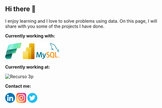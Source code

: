 ## Hi there 👋
 I enjoy learning and I love to solve problems using data. On this page, I will share with you some of the projects I have done.

**Currently working with:**

[![Fabric_final_x53](png/Fabric_final_x53.png)](https://www.microsoft.com/es-es/microsoft-fabric)
[![Power-BI(p)](png/Power-BI_(p).png)](https://www.microsoft.com/es-es/power-platform/products/power-bi)
[![logo-mysql-170x115](png/logo-mysql-170x115p.png)](https://www.mysql.com/)


**Currently working at:**

![Recurso 3p](https://github.com/user-attachments/assets/a3fc8de2-c6ca-423b-bd70-39d85a397adc)

**Contact me:**

[![LinkedIn](png/linkedin_3670045.png)](https://www.linkedin.com/in/robertoiglesiassanz)
[![Instagram](png/instagram_2111463.png)](https://www.instagram.com/riglesiassanz)
[![Twitter](png/social_16021270.png)](https://x.com/Robertois)
<!--

**riglesiassanz/riglesiassanz** is a ✨ _special_ ✨ repository because its `README.md` (this file) appears on your GitHub profile.

Here are some ideas to get you started:

- 🔭 I’m currently working on ...
- 🌱 I’m currently learning ...
- 👯 I’m looking to collaborate on ...
- 🤔 I’m looking for help with ...
- 💬 Ask me about ...
- 📫 How to reach me: ...
- 😄 Pronouns: ...
- ⚡ Fun fact: ...
-->
